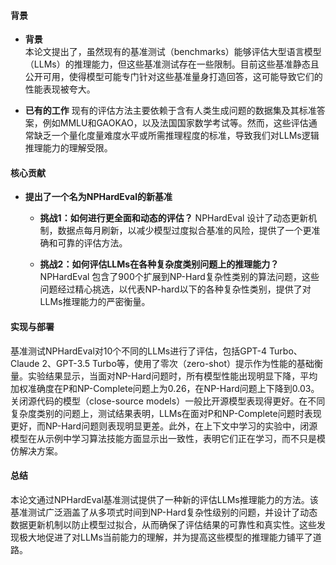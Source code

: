 #### 背景
- **背景**       
    本论文提出了，虽然现有的基准测试（benchmarks）能够评估大型语言模型（LLMs）的推理能力，但这些基准测试存在一些限制。目前这些基准静态且公开可用，使得模型可能专门针对这些基准量身打造回答，这可能导致它们的性能表现被夸大。

- **已有的工作**
    现有的评估方法主要依赖于含有人类生成问题的数据集及其标准答案，例如MMLU和GAOKAO，以及法国国家数学考试等。然而，这些评估通常缺乏一个量化度量难度水平或所需推理程度的标准，导致我们对LLMs逻辑推理能力的理解受限。

#### 核心贡献
- **提出了一个名为NPHardEval的新基准**
    - **挑战1：如何进行更全面和动态的评估？**
        NPHardEval 设计了动态更新机制，数据点每月刷新，以减少模型过度拟合基准的风险，提供了一个更准确和可靠的评估方法。

    - **挑战2：如何评估LLMs在各种复杂度类别问题上的推理能力？**
        NPHardEval 包含了900个扩展到NP-Hard复杂性类别的算法问题，这些问题经过精心挑选，以代表NP-hard以下的各种复杂性类别，提供了对LLMs推理能力的严密衡量。

#### 实现与部署
基准测试NPHardEval对10个不同的LLMs进行了评估，包括GPT-4 Turbo、Claude 2、GPT-3.5 Turbo等，使用了零次（zero-shot）提示作为性能的基础衡量。实验结果显示，当面对NP-Hard问题时，所有模型性能出现明显下降，平均加权准确度在P和NP-Complete问题上为0.26，在NP-Hard问题上下降到0.03。关闭源代码的模型（close-source models）一般比开源模型表现得更好。在不同复杂度类别的问题上，测试结果表明，LLMs在面对P和NP-Complete问题时表现更好，而NP-Hard问题则表现明显更差。此外，在上下文中学习的实验中，闭源模型在从示例中学习算法技能方面显示出一致性，表明它们正在学习，而不只是模仿解决方案。

#### 总结
本论文通过NPHardEval基准测试提供了一种新的评估LLMs推理能力的方法。该基准测试广泛涵盖了从多项式时间到NP-Hard复杂性级别的问题，并设计了动态数据更新机制以防止模型过拟合，从而确保了评估结果的可靠性和真实性。这些发现极大地促进了对LLMs当前能力的理解，并为提高这些模型的推理能力铺平了道路。